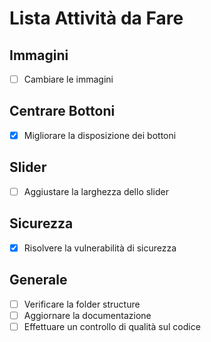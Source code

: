 # Lista Attività da Fare

## Immagini
- [ ] Cambiare le immagini 

## Centrare Bottoni
- [x] Migliorare la disposizione dei bottoni 

## Slider
- [ ] Aggiustare la larghezza dello slider

## Sicurezza
- [x] Risolvere la vulnerabilità di sicurezza

## Generale
- [ ] Verificare la folder structure
- [ ] Aggiornare la documentazione
- [ ] Effettuare un controllo di qualità sul codice
